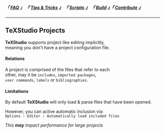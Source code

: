 
<!--                            < Static Links >                             -->

[FAQ]: ../../FAQ/
[Tips & Tricks]: ../
[Scripts]: ../../Scripts/
[Build]: ../../Build/
[Contribute]: ../../Contribute/


<!--                             < Navigation >                              -->

##### 「 [FAQ] 」 『 [Tips & Tricks] 』 『 [Scripts] 』 『 [Build] 』『 [Contribute] 』

---


<!--                             < FAQ Links >                               -->

[Link]: /


<!--                               < FAQ >                                   -->

## TeXStudio Projects

**TeXStudio** supports project like editing implicitly,<br>
meaning you don't have a project configuration file.

#### Relations

A project is comprised of the files that refer to each<br>
other, may it be `includes`, `imported packages`,<br>
`user commands`, `labels` or `bibliographies`.

#### Limitations

By default **TeXStudio** will only load & parse files that have been opened.

However, you can active automatic inclusion via:<br>
`Options › Editor › Automatically load included files`

*This* ***may*** *impact performance for large projects*
